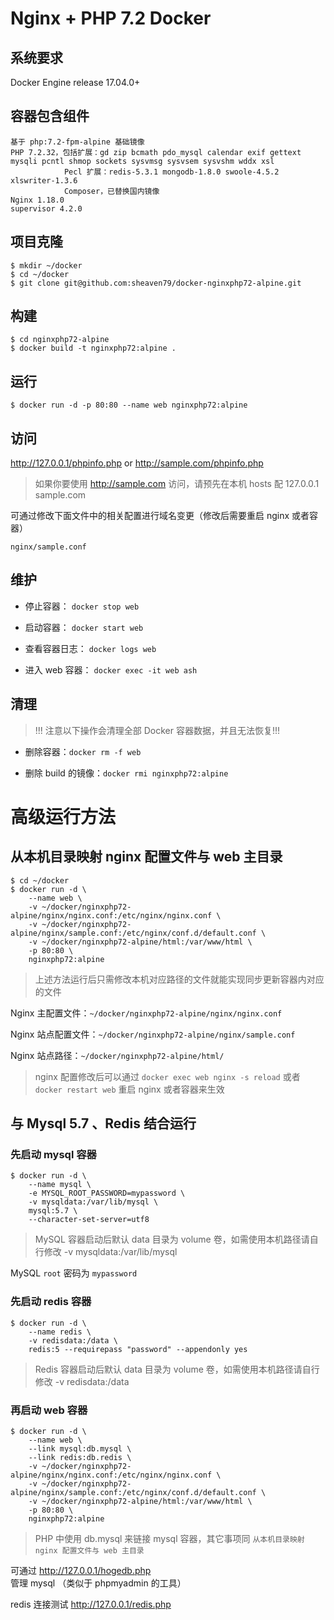 # Nginx + PHP 7.2 Docker
## 系统要求
Docker Engine release 17.04.0+

## 容器包含组件

```
基于 php:7.2-fpm-alpine 基础镜像
PHP 7.2.32，包括扩展：gd zip bcmath pdo_mysql calendar exif gettext mysqli pcntl shmop sockets sysvmsg sysvsem sysvshm wddx xsl
			Pecl 扩展：redis-5.3.1 mongodb-1.8.0 swoole-4.5.2 xlswriter-1.3.6
			Composer，已替换国内镜像
Nginx 1.18.0
supervisor 4.2.0
```

## 项目克隆

```
$ mkdir ~/docker
$ cd ~/docker
$ git clone git@github.com:sheaven79/docker-nginxphp72-alpine.git
```

## 构建

```
$ cd nginxphp72-alpine
$ docker build -t nginxphp72:alpine .
```

## 运行

```
$ docker run -d -p 80:80 --name web nginxphp72:alpine
```

## 访问

http://127.0.0.1/phpinfo.php or http://sample.com/phpinfo.php

> 如果你要使用 http://sample.com 访问，请预先在本机 hosts 配 127.0.0.1 sample.com

可通过修改下面文件中的相关配置进行域名变更（修改后需要重启 nginx 或者容器）

```
nginx/sample.conf
```

## 维护
* 停止容器： `docker stop web`

* 启动容器： `docker start web`

* 查看容器日志： `docker logs web`

* 进入 web 容器： `docker exec -it web ash`

## 清理

>!!! 注意以下操作会清理全部 Docker 容器数据，并且无法恢复!!!

* 删除容器：`docker rm -f web`

* 删除 build 的镜像：`docker rmi nginxphp72:alpine`

# 高级运行方法
## 从本机目录映射 nginx 配置文件与 web 主目录

```
$ cd ~/docker
$ docker run -d \
	--name web \
    -v ~/docker/nginxphp72-alpine/nginx/nginx.conf:/etc/nginx/nginx.conf \
	-v ~/docker/nginxphp72-alpine/nginx/sample.conf:/etc/nginx/conf.d/default.conf \
	-v ~/docker/nginxphp72-alpine/html:/var/www/html \
	-p 80:80 \
    nginxphp72:alpine
```
> 上述方法运行后只需修改本机对应路径的文件就能实现同步更新容器内对应的文件

Nginx 主配置文件：`~/docker/nginxphp72-alpine/nginx/nginx.conf`

Nginx 站点配置文件：`~/docker/nginxphp72-alpine/nginx/sample.conf`

Nginx 站点路径：`~/docker/nginxphp72-alpine/html/`

> nginx 配置修改后可以通过 `docker exec web nginx -s reload` 或者 `docker restart web` 重启 nginx 或者容器来生效


## 与 Mysql 5.7 、Redis 结合运行

### 先启动 mysql 容器

```
$ docker run -d \
	--name mysql \
	-e MYSQL_ROOT_PASSWORD=mypassword \
	-v mysqldata:/var/lib/mysql \
	mysql:5.7 \
	--character-set-server=utf8
```

> MySQL 容器启动后默认 data 目录为 volume 卷，如需使用本机路径请自行修改 -v mysqldata:/var/lib/mysql

MySQL `root` 密码为 `mypassword`

### 先启动 redis 容器

```
$ docker run -d \
	--name redis \
	-v redisdata:/data \
	redis:5 --requirepass "password" --appendonly yes
```

> Redis 容器启动后默认 data 目录为 volume 卷，如需使用本机路径请自行修改 -v redisdata:/data

### 再启动 web 容器

```
$ docker run -d \
	--name web \
	--link mysql:db.mysql \
	--link redis:db.redis \
    -v ~/docker/nginxphp72-alpine/nginx/nginx.conf:/etc/nginx/nginx.conf \
	-v ~/docker/nginxphp72-alpine/nginx/sample.conf:/etc/nginx/conf.d/default.conf \
	-v ~/docker/nginxphp72-alpine/html:/var/www/html \
	-p 80:80 \
    nginxphp72:alpine
```

> PHP 中使用 db.mysql 来链接 mysql 容器，其它事项同 `从本机目录映射 nginx 配置文件与 web 主目录`

可通过 http://127.0.0.1/hogedb.php 管理 mysql （类似于 phpmyadmin 的工具）

redis 连接测试 http://127.0.0.1/redis.php
